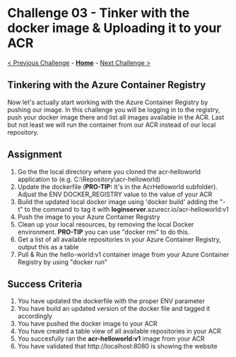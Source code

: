 # Challenge 03 - Tinker with the docker image & Uploading it to your ACR

[< Previous Challenge](./Challenge-02.md) - **[Home](../README.md)** - [Next Challenge >](./Challenge-04.md)

## Tinkering with the Azure Container Registry

Now let's actually start working with the Azure Container Registry by pushing our image. In this challenge you will be logging in to the registry, push your docker image there and list all images available in the ACR.
Last but not least we will run the container from our ACR instead of our local repository.

## Assignment

1. Go the the local directory where you cloned the acr-helloworld application to (e.g. C:\Repository\acr-helloworld)
2. Update the dockerfile (**PRO-TIP:** It's in the AcrHelloworld subfolder). Adjust the ENV DOCKER_REGISTRY value to the value of your ACR
3. Build the updated local docker image using 'docker build' adding the "-t" to the command to tag it with **loginserver**.azurecr.io/acr-helloworld:v1
5. Push the image to your Azure Container Registry
6. Clean up your local resources, by removing the local Docker environment. **PRO-TIP** you can use "docker rmi" to do this.
7. Get a list of all available repositories in your Azure Container Registry, output this as a table
8. Pull & Run the hello-world:v1 container image from your Azure Container Registry by using "docker run"

## Success Criteria

1. You have updated the dockerfile with the proper ENV parameter
2. You have build an updated version of the docker file and tagged it accordingly
3. You have pushed the docker image to your ACR
4. You have created a table view of all available repositories in your ACR
5. You succesfully ran the **acr-helloworld:v1** image from your ACR
6. You have validated that http://localhost:8080 is showing the website